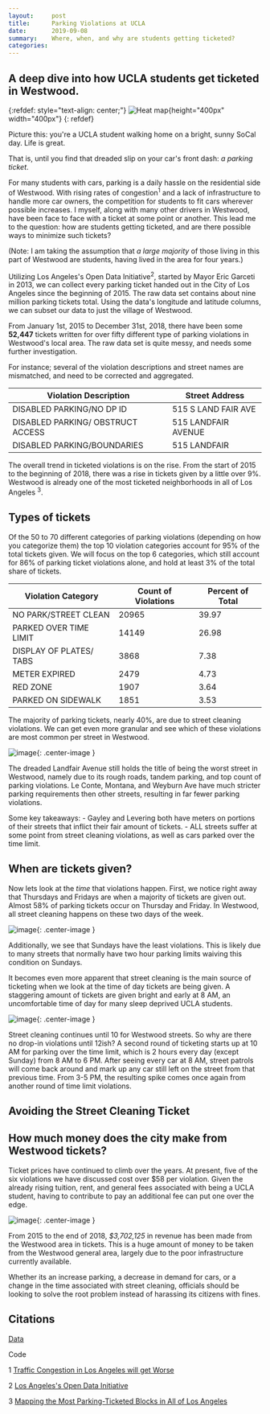 ```yaml
---
layout:     post
title:      Parking Violations at UCLA
date:       2019-09-08
summary:    Where, when, and why are students getting ticketed?
categories:
---
```


A deep dive into how UCLA students get ticketed in Westwood.
---------------------------------------------------------------

{:refdef: style="text-align: center;"}
![Heat map](/assets/images/heatmap.png){height="400px" width="400px"}
{: refdef}

Picture this: you're a UCLA student walking home on a bright, sunny
SoCal day. Life is great.

That is, until you find that dreaded slip on your car's front dash: *a
parking ticket*.

For many students with cars, parking is a daily hassle on the
residential side of Westwood. With rising rates of
congestion<sup>1</sup> and a lack of infrastructure to handle more car
owners, the competition for students to fit cars wherever possible
increases. I myself, along with many other drivers in Westwood, have
been face to face with a ticket at some point or another. This lead me
to the question: how are students getting ticketed, and are there
possible ways to minimize such tickets?

(Note: I am taking the assumption that *a large majority* of those living
  in this part of Westwood are students, having lived in the area for
  four years.)

Utilizing Los Angeles's Open Data Initiative<sup>2</sup>, started by
Mayor Eric Garceti in 2013, we can collect every parking ticket handed
out in the City of Los Angeles since the beginning of 2015. The raw data
set contains about nine million parking tickets total. Using the data's
longitude and latitude columns, we can subset our data to just the
village of Westwood.

From January 1st, 2015 to December 31st, 2018, there have been some
**52,447** tickets written for over fifty different type of parking
violations in Westwood's local area. The raw data set is quite messy,
and needs some further investigation.

For instance; several of the violation descriptions and street names are
mismatched, and need to be corrected and aggregated.

<table>
<thead>
<tr class="header">
<th>Violation Description</th>
<th>Street Address</th>
</tr>
</thead>
<tbody>
<tr class="odd">
<td>DISABLED PARKING/NO DP ID</td>
<td>515 S LAND FAIR AVE</td>
</tr>
<tr class="even">
<td>DISABLED PARKING/ OBSTRUCT ACCESS</td>
<td>515 LANDFAIR AVENUE</td>
</tr>
<tr class="odd">
<td>DISABLED PARKING/BOUNDARIES</td>
<td>515 LANDFAIR</td>
</tr>
</tbody>
</table>

The overall trend in ticketed violations is on the rise. From the start
of 2015 to the beginning of 2018, there was a rise in tickets given by a
little over 9%. Westwood is already one of the most ticketed
neighborhoods in all of Los Angeles <sup>3</sup>.

Types of tickets
----------------

Of the 50 to 70 different categories of parking violations (depending on
how you categorize them) the top 10 violation categories account for 95%
of the total tickets given. We will focus on the top 6 categories, which
still account for 86% of parking ticket violations alone, and hold at
least 3% of the total share of tickets.

<table>
<thead>
<tr class="header">
<th>Violation Category</th>
<th>Count of Violations</th>
<th>Percent of Total</th>
</tr>
</thead>
<tbody>
<tr class="odd">
<td>NO PARK/STREET CLEAN</td>
<td>20965</td>
<td>39.97</td>
</tr>
<tr class="even">
<td>PARKED OVER TIME LIMIT</td>
<td>14149</td>
<td>26.98</td>
</tr>
<tr class="odd">
<td>DISPLAY OF PLATES/ TABS</td>
<td>3868</td>
<td>7.38</td>
</tr>
<tr class="even">
<td>METER EXPIRED</td>
<td>2479</td>
<td>4.73</td>
</tr>
<tr class="odd">
<td>RED ZONE</td>
<td>1907</td>
<td>3.64</td>
</tr>
<tr class="even">
<td>PARKED ON SIDEWALK</td>
<td>1851</td>
<td>3.53</td>
</tr>
</tbody>
</table>

The majority of parking tickets, nearly 40%, are due to street cleaning
violations. We can get even more granular and see which of these
violations are most common per street in Westwood.

![image](/assets/images/street_violations.jpeg){: .center-image }


The dreaded Landfair Avenue still holds the title of being the worst
street in Westwood, namely due to its rough roads, tandem parking, and
top count of parking violations. Le Conte, Montana, and Weyburn Ave have
much stricter parking requirements then other streets, resulting in far
fewer parking violations.

Some key takeaways: - Gayley and Levering both have meters on portions
of their streets that inflict their fair amount of tickets. - ALL
streets suffer at some point from street cleaning violations, as well as
cars parked over the time limit.

When are tickets given?
-----------------------

Now lets look at the *time* that violations happen. First, we notice
right away that Thursdays and Fridays are when a majority of tickets are
given out. Almost 58% of parking tickets occur on Thursday and Friday.
In Westwood, all street cleaning happens on these two days of the week.

![image](/assets/images/violations_per_day.png){: .center-image }

Additionally, we see that Sundays have the least violations. This is
likely due to many streets that normally have two hour parking limits
waiving this condition on Sundays.

It becomes even more apparent that street cleaning is the main source of
ticketing when we look at the time of day tickets are being given. A
staggering amount of tickets are given bright and early at 8 AM, an
uncomfortable time of day for many sleep deprived UCLA students.

![image](/assets/images/violations_per_hour.png){: .center-image }

Street cleaning continues until 10 for Westwood streets. So why are
there no drop-in violations until 12ish? A second round of ticketing
starts up at 10 AM for parking over the time limit, which is 2 hours
every day (except Sunday) from 8 AM to 6 PM. After seeing every car at 8
AM, street patrols will come back around and mark up any car still left
on the street from that previous time. From 3-5 PM, the resulting spike
comes once again from another round of time limit violations.

Avoiding the Street Cleaning Ticket
-----------------------------------









How much money does the city make from Westwood tickets?
--------------------------------------------------------

Ticket prices have continued to climb over the years. At present, five
of the six violations we have discussed cost over $58 per violation.
Given the already rising tuition, rent, and general fees associated with
being a UCLA student, having to contribute to pay an additional fee can
put one over the edge.

![image](/assets/images/costs.png){: .center-image }

From 2015 to the end of 2018, *$3,702,125* in revenue has been made from
the Westwood area in tickets. This is a huge amount of money to be taken
from the Westwood general area, largely due to the poor infrastructure
currently available.

Whether its an increase parking, a decrease in demand for cars, or a
change in the time associated with street cleaning, officials should be
looking to solve the root problem instead of harassing its citizens
with fines.



Citations
---------

[Data](https://data.lacity.org/A-Well-Run-City/Parking-Citations/wjz9-h9np)

Code

1 [Traffic Congestion in Los Angeles will get Worse](https://www.citywatchla.com/index.php/2016-01-01-13-17-00/los-angeles/17537-traffic-congestion-in-los-angeles-will-get-worse)

2 [Los Angeles's Open Data Initiative](https://data.lacity.org/)

3 [Mapping the Most Parking-Ticketed Blocks in All of Los Angeles](https://la.curbed.com/2014/12/30/10006936/mapping-the-most-parkingticketed-blocks-in-all-of-los-angeles#more)
